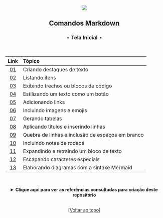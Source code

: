 <div align="center">
<img src="./assets/markdown.png">
<h2>Comandos Markdown</h2>
<h3>⬝&nbsp; Tela Inicial &nbsp;⬝</h3>
&nbsp;
&nbsp;

Link   | Tópico 
:---:  | :---
[01](https://github.com/michelelozada/Markdown-Commands/blob/main/files/01-Destacando-o-texto.md) | Criando destaques de texto
[02](https://github.com/michelelozada/Markdown-Commands/blob/main/files/02-Listando-itens.md)| Listando itens
[03](https://github.com/michelelozada/Markdown-Commands/blob/main/files/03-Exibindo-codigo.md) | Exibindo trechos ou blocos de código
[04](https://github.com/michelelozada/Markdown-Commands/blob/main/files/04-Texto-como-botao.md)| Estilizando um texto como um botão
[05](https://github.com/michelelozada/Markdown-Commands/blob/main/files/05-Adicionando-links.md) | Adicionando links
[06](https://github.com/michelelozada/Markdown-Commands/blob/main/files/06-Incluindo-imagens.md)| Incluindo imagens e emojis
[07](https://github.com/michelelozada/Markdown-Commands/blob/main/files/07-Gerando-tabelas.md) | Gerando tabelas
[08](https://github.com/michelelozada/Markdown-Commands/blob/main/files/08-Aplicando-titulos-e-linhas.md)| Aplicando títulos e inserindo linhas
[09](https://github.com/michelelozada/Markdown-Commands/blob/main/files/09-Quebrando-linhas.md) | Quebra de linhas e inclusão de espaços em branco
[10](https://github.com/michelelozada/Markdown-Commands/blob/main/files/10-Incluindo-notas-rodape.md)| Incluindo notas de rodapé
[11](https://github.com/michelelozada/Markdown-Commands/blob/main/files/11-Expandindo-retraindo-texto.md)| Expandindo e retraindo um bloco de texto 
[12](https://github.com/michelelozada/Markdown-Commands/blob/main/files/12-Escapando-caracteres-especiais.md) | Escapando caracteres especiais
[13](https://github.com/michelelozada/Markdown-Commands/blob/main/files/13-Diagramas-com-Mermaid.md)| Elaborando diagramas com a sintaxe Mermaid

&nbsp;   
 <details>
 <summary><strong>Clique aqui para ver as referências consultadas para criação deste repositório</strong></summary>

  &nbsp;
  &nbsp;   
  [CommonMark](https://commonmark.org/)  
  [GitHub - Documentação](https://docs.github.com/en/get-started/writing-on-github/getting-started-with-writing-and-formatting-on-github)  
  [Markdown Guide](https://github.blog/changelog/label/markdown/)  
  [ReadMe](https://rdmd.readme.io/docs/getting-started/)  
 </details>
 
&nbsp;    
[[Voltar ao topo]](https://github.com/michelelozada/Markdown-Commands#comandos-markdown)
</div> 